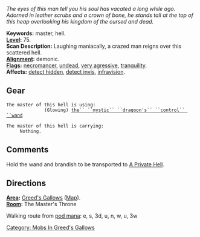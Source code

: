 *The eyes of this man tell you his soul has vacated a long while ago.
Adorned in leather scrubs and a crown of bone, he stands tall at the top
of this heap overlooking his kingdom of the cursed and dead.*

**Keywords:** master, hell.  
**[Level](Level "wikilink"):** 75.  
**Scan Description:** Laughing maniacally, a crazed man reigns over this
scattered hell.  
**[Alignment](Alignment "wikilink"):** demonic.  
**[Flags](:Category:_Mob_Types "wikilink"):**
[necromancer](Corpse-Animating_Mobs "wikilink"),
[undead](Undead_Mobs "wikilink"), [very
agressive](Aggressive_Mobs "wikilink"),
[tranquility](Racial_Tranquility "wikilink").  
**Affects:** [detect hidden](Detect_Hidden "wikilink"), [detect
invis](Detect_Invis "wikilink"),
[infravision](Infravision "wikilink").  

## Gear

`The master of this hell is using:`  
<held>`              (Glowing) `[`the`` ``mystic`` ``dragoon's`` ``control`` ``wand`](Mystic_Dragoon's_Control_Wand "wikilink")

`The master of this hell is carrying:`  
`     Nothing.`

## Comments

Hold the wand and brandish to be transported to [A Private
Hell](:Category:A_Private_Hell "wikilink").

## Directions

**[Area](:Category:_Areas "wikilink"):** [Greed's
Gallows](:Category:_Greed's_Gallows "wikilink")
([Map](Greed's_Gallows_Map "wikilink")).  
**[Room](:Category:Rooms "wikilink"):** The Master's Throne

Walking route from [pod mana](Pod_Of_Manatees "wikilink"): e, s, 3d, u,
n, w, u, 3w  

[Category: Mobs In Greed's
Gallows](Category:_Mobs_In_Greed's_Gallows "wikilink")
